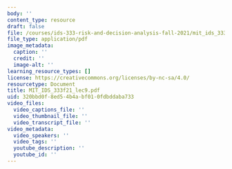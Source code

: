 ```yaml
---
body: ''
content_type: resource
draft: false
file: /courses/ids-333-risk-and-decision-analysis-fall-2021/mit_ids_333f21_lec93.pdf
file_type: application/pdf
image_metadata:
  caption: ''
  credit: ''
  image-alt: ''
learning_resource_types: []
license: https://creativecommons.org/licenses/by-nc-sa/4.0/
resourcetype: Document
title: MIT_IDS_333f21_lec9.pdf
uid: 320bbd0f-8ed5-4b4a-bf01-0fdbddaba733
video_files:
  video_captions_file: ''
  video_thumbnail_file: ''
  video_transcript_file: ''
video_metadata:
  video_speakers: ''
  video_tags: ''
  youtube_description: ''
  youtube_id: ''
---
```

